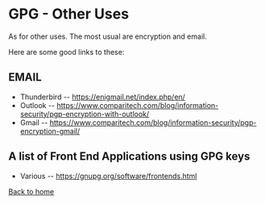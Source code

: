 # GPG - Other Uses

As for other uses.
The most usual are encryption and email.

Here are some good links to these:

## EMAIL

- Thunderbird -- <https://enigmail.net/index.php/en/>
- Outlook -- <https://www.comparitech.com/blog/information-security/pgp-encryption-with-outlook/>
- Gmail -- <https://www.comparitech.com/blog/information-security/pgp-encryption-gmail/>

## A list of Front End Applications using GPG keys

- Various -- <https://gnupg.org/software/frontends.html>

[Back to home](./index.md)
